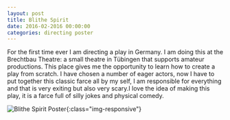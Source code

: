 ```yaml
---
layout: post
title: Blithe Spirit
date: 2016-02-2016 00:00:00
categories: directing poster
---
```



For the first time ever I am directing a play in Germany. I am doing this at the
Brechtbau Theatre: a small theatre in Tübingen that supports amateur
productions. This place gives me the opportunity to learn how to create a play
from scratch. I have chosen a number of eager actors, now I have to put together
this classic farce all by my self, I am responsible for everything and that is
very exiting but also very scary.I love the idea of making this play, it is a
farce full of silly jokes and physical comedy.

![Blithe Spirit Poster](https://image.ibb.co/eG11Z6/Blithe_poster.jpg){:class="img-responsive"}
